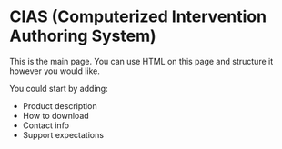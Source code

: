 # CIAS (Computerized Intervention Authoring System)  

This is the main page. You can use HTML on this page and structure it however you would like.  

You could start by adding:
- Product description
- How to download
- Contact info
- Support expectations

